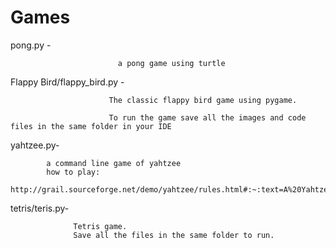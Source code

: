 # Games
pong.py - 

                            a pong game using turtle

Flappy Bird/flappy_bird.py - 

                          The classic flappy bird game using pygame.

                          To run the game save all the images and code files in the same folder in your IDE

yahtzee.py-

            a command line game of yahtzee
            how to play:                
             http://grail.sourceforge.net/demo/yahtzee/rules.html#:~:text=A%20Yahtzee%20is%20a%205,50%20in%20the%20Yahtzee%20category.



tetris/teris.py-
                  
                  Tetris game.
                  Save all the files in the same folder to run.
